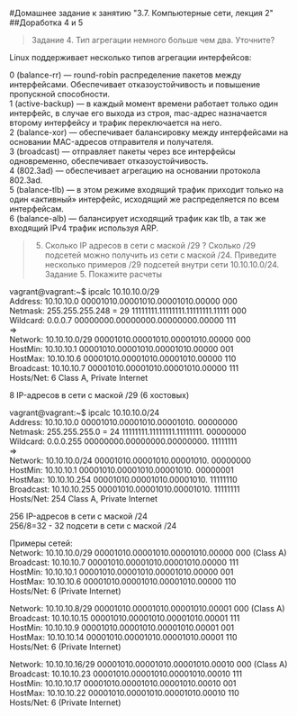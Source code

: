 
#Домашнее задание к занятию "3.7. Компьютерные сети, лекция 2"
##Доработка 4 и 5  

>Задание 4. Тип агрегации немного больше чем два. Уточните?

Linux поддерживает несколько типов агрегации интерфейсов:  
  
0 (balance-rr) — round-robin распределение пакетов между интерфейсами. Обеспечивает отказоустойчивость и повышение пропускной способности.  
1 (active-backup) — в каждый момент времени работает только один интерфейс, в случае его выхода из строя, mac-адрес назначается второму интерфейсу и трафик переключается на него.  
2 (balance-xor) — обеспечивает балансировку между интерфейсами на основании MAC-адресов отправителя и получателя.  
3 (broadcast) — отправляет пакеты через все интерфейсы одновременно, обеспечивает отказоустойчивость.  
4 (802.3ad) — обеспечивает агрегацию на основании протокола 802.3ad.  
5 (balance-tlb) — в этом режиме входящий трафик приходит только на один «активный» интерфейс, исходящий же распределяется по всем интерфейсам.  
6 (balance-alb) — балансирует исходящий трафик как tlb, а так же входящий IPv4 трафик используя ARP.  
  


>5. Сколько IP адресов в сети с маской /29 ? Сколько /29 подсетей можно получить из сети с маской /24. Приведите несколько примеров /29 подсетей внутри сети 10.10.10.0/24.  
>Задание 5. Покажите расчеты  

vagrant@vagrant:~$ ipcalc 10.10.10.0/29    
Address:   10.10.10.0           00001010.00001010.00001010.00000 000    
Netmask:   255.255.255.248 = 29 11111111.11111111.11111111.11111 000    
Wildcard:  0.0.0.7              00000000.00000000.00000000.00000 111    
=>    
Network:   10.10.10.0/29        00001010.00001010.00001010.00000 000    
HostMin:   10.10.10.1           00001010.00001010.00001010.00000 001    
HostMax:   10.10.10.6           00001010.00001010.00001010.00000 110    
Broadcast: 10.10.10.7           00001010.00001010.00001010.00000 111    
Hosts/Net: 6                     Class A, Private Internet    

8 IP-адресов в сети с маской /29 (6 хостовых)  

vagrant@vagrant:~$ ipcalc 10.10.10.0/24  
Address:   10.10.10.0           00001010.00001010.00001010. 00000000  
Netmask:   255.255.255.0 = 24   11111111.11111111.11111111. 00000000  
Wildcard:  0.0.0.255            00000000.00000000.00000000. 11111111  
=>  
Network:   10.10.10.0/24        00001010.00001010.00001010. 00000000  
HostMin:   10.10.10.1           00001010.00001010.00001010. 00000001  
HostMax:   10.10.10.254         00001010.00001010.00001010. 11111110  
Broadcast: 10.10.10.255         00001010.00001010.00001010. 11111111  
Hosts/Net: 254                   Class A, Private Internet  

256 IP-адресов в сети с маской /24  
256/8=32 - 32 подсети в сети с маской /24

Примеры сетей:   
Network:   10.10.10.0/29         00001010.00001010.00001010.00000 000 (Class A)  
Broadcast: 10.10.10.7            00001010.00001010.00001010.00000 111  
HostMin:   10.10.10.1            00001010.00001010.00001010.00000 001  
HostMax:   10.10.10.6            00001010.00001010.00001010.00000 110  
Hosts/Net: 6                     (Private Internet)  
  
  
Network:   10.10.10.8/29         00001010.00001010.00001010.00001 000 (Class A)  
Broadcast: 10.10.10.15           00001010.00001010.00001010.00001 111  
HostMin:   10.10.10.9            00001010.00001010.00001010.00001 001  
HostMax:   10.10.10.14           00001010.00001010.00001010.00001 110  
Hosts/Net: 6                     (Private Internet)  
  
  
Network:   10.10.10.16/29        00001010.00001010.00001010.00010 000 (Class A)  
Broadcast: 10.10.10.23           00001010.00001010.00001010.00010 111  
HostMin:   10.10.10.17           00001010.00001010.00001010.00010 001  
HostMax:   10.10.10.22           00001010.00001010.00001010.00010 110  
Hosts/Net: 6                     (Private Internet)  





